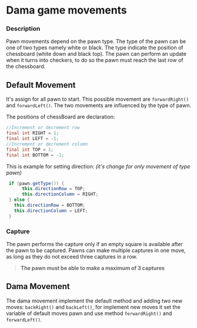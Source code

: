 # Dama game movements

### Description
Pawn movements depend on the pawn type. The type of the pawn can be one of two types namely white or black. 
The type indicate the position of chessboard (white down and black top).
The pawn can perform an update when it turns into checkers, to do so the pawn must reach the last row of the chessboard.

## Default Movement
It's assign for all pawn to start. This possible movement are `forwardRight()` and `forwardLeft()`. The two movements are influenced by the type of pawn.

The positions of chessBoard are declaration: 
``` Java
//Increment or decrement row
final int RIGHT = 1;
final int LEFT = -1;
//Increment or decrement column
final int TOP = 1;
final int BOTTOM = -1;
```
This is example for setting direction: _(it's change for only movement of type pawn)_
``` Java
 if (pawn.getType()) {
      this.directionRow = TOP;
      this.directionColumn = RIGHT;
 } else {
   this.directionRow = BOTTOM;
   this.directionColumn = LEFT;
 }
```
### Capture
The pawn performs the capture only if an empty square is available after the pawn to be captured. 
Pawns can make multiple captures in one move, as long as they do not exceed three captures in a row.
> **The pawn must be able to make a maximum of 3 captures**

## Dama Movement

The dama movement implement the default method and adding two new moves: `backRight()` and `backLeft()`, 
for implement new moves it set the variable of default moves pawn and use method `forwardRight()` and `forwardLeft()`.
